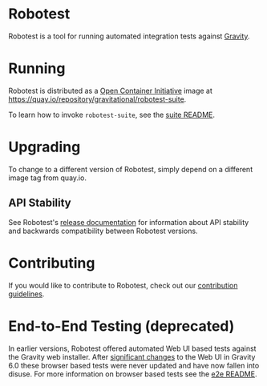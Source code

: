 # Robotest

Robotest is a tool for running automated integration tests against [Gravity](https://gravitational.com/gravity).

# Running
Robotest is distributed as a [Open Container Initiative](https://opencontainers.org/)
image at https://quay.io/repository/gravitational/robotest-suite.

To learn how to invoke `robotest-suite`, see the [suite README](./suite/README.md).

# Upgrading
To change to a different version of Robotest, simply depend on a different
image tag from quay.io.

## API Stability
See Robotest's [release documentation](./RELEASE.md) for information about
API stability and backwards compatibility between Robotest versions.

# Contributing
If you would like to contribute to Robotest, check out our [contribution guidelines](CONTRIBUTING.md).

# End-to-End Testing (deprecated)
In earlier versions, Robotest offered automated Web UI based tests against the
Gravity web installer.  After [significant changes](https://github.com/gravitational/gravity/pull/424/)
to the Web UI in Gravity 6.0 these browser based tests were never updated and
have now fallen into disuse.  For more information on browser based tests see
the [e2e README](./e2e/README.md).
